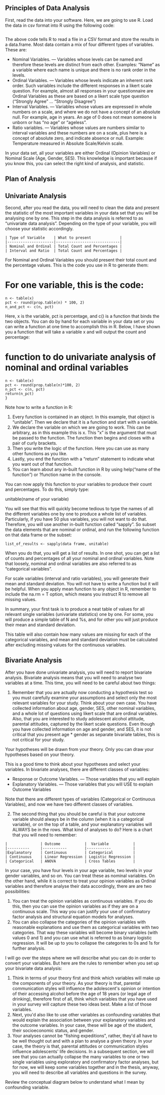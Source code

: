 ## Principles of Data Analysis

First, read the data into your software. Here, we are going to use R. Load the data in csv format into R using the following code:

```mydata <- read.csv(“somedata.csv”, header = T)
```
The above code tells R to read a file in a CSV format and store the results in a data.frame. Most data contain a mix of four different types of variables. These are:

- Nominal Variables. — Variables whose levels can be named and therefore these levels are distinct from each other. Examples: “Name” as a variable where each name is unique and there is no rank order in the levels.
- Ordinal Variables. — Variables whose levels indicate an inherent rank order. Such variables include the different responses in a likert scale question. For example, almost all responses in your questionnaire are Ordinal Variables as these are based on a likert scale type question (“Strongly Agree” … “Strongly Disagree”)
- Interval Variables. — Variables whose values are expressed in whole numbers on a scale, and where we do not have a concept of an absolute null. For example,  age in years. An age of 0 does not mean someone is unborn or has “no age” or “ageless”.
- Ratio variables. — Variables whose values are numbers similar to interval variables and these numbers are on a scale, plus here is a concept of absolute zero, and indicate absence or null. Example: Temperature measured in Absolute Scale/Kelvin scale.

In your data set, all your variables are either Ordinal (Opinion Variables) or Nominal Scale (Age, Gender, SES). This knowledge is important because if you know this, you can select the right kind of analysis, and statistic.

## Plan of Analysis

## Univariate Analysis

Second, after you read the data, you will need to clean the data and present the statistic of the most important variables in your data set that you will be analysing one by one. This step in the data analysis is referred to as “univariate data analysis”. Depending on the type of your variable, you will choose your statistic accordingly.

```
| Type of Variable    | What to present             |
|---------------------|-----------------------------|
| Nominal and Ordinal | Total Count and Percentages |
| Interval and Ratio  | Total Count and Percentages |
```

For Nominal and Ordinal Variables you should present their total count and the percentage values. This is the code you use in R to generate them:

# For one variable, this is the code:

```
n <- table(x)
pct <- round(prop.table(n) * 100, 2)
n_and_pct <- c(n, pct)
```

Here, x is the variable, pct is percentage, and c() is a function that binds the two objects. You can do by hand for each variable in your data set or you can write a function at one time to accomplish this in R. Below, I have shown you a function that will take a variable x and will output the count and percentage:

# function to do univariate analysis of nominal and ordinal variables

```unitable <- function(x){
n <- table(x)
pct <- round(prop.table(n)*100, 2)
n_pct <- c(n, pct)
return(n_pct)
}
```

Note how to write a function in R:

1. Every function is contained in an object. In this example, that object is “unitable”. Then we declare that it is  a function and start with a variable.
2. We declare the variable on which we are going to work. This can be arbitrary, as in this example this is x. This “x” is the argument that must be passed to the function. The function then begins and closes with a pair of curly brackets.
3. Then you write the logic of the function. Here you can use as many other functions as you like.
4. Lastly, you end the function with a “return” statement to indicate what you want out of that function.
5. You can learn about any in-built function in R by using help(“name of the function”) or ?function name in the console.

You can now apply this function to your variables to produce their count and percentages. To do this, simply type:

unitable(name of your variable)

You will see that this will quickly become tedious to type the names of all the different variables one by one to produce a whole list of variables. Particularly, if you have 50 plus variables, you will not want to do that. Therefore, you will use another in-built function called “sapply”. So subset the data elements that are nominal or ordinal, and run the following function on that data frame or the subset:

```
list_of_results <- sapply(data frame, unitable)
```

When you do that, you will get a list of results. In one shot, you can get a list of counts and percentages of all your nominal and ordinal variables. Note that loosely, nominal and ordinal variables are also referred to as “categorical variables”.

For scale variables (interval and ratio variables), you will generate their mean and standard deviation. You will not have to write a function but it will be helpful. When you apply mean function to any object in R, remember to include the na.rm = T option, which means you instruct R to remove all missing values.

In summary, your first task is to produce a neat table of values for all relevant single variables (univariate statistics) one by one. For some, you will produce a simple table of N and %s, and for other you will just produce their mean and standard deviation.

This table will also contain how many values are missing for each of the categorical variables, and mean and standard deviation must be calculated after excluding missing values for the continuous variables.

## Bivariate Analysis

After you have done univariate analysis, you will need to report bivariate analysis. Bivariate analysis means that you will need to analyse two variables at a time. This time, you will need to be careful about two things:

1. Remember that you are actually now conducting a hypothesis test so you must carefully examine your assumptions and select only the most relevant variables for your study.
Think about your own case. You have collected information about age, gender, SES, other nominal variables, and a whole lot of questions using likert scale that are ordinal variables. Also, that you are interested to study adolescent alcohol attitude, parental attitudes, captured by the likert scale questions. Even though you have collected information on age and gender, and SES, it is not critical that you present age * gender as separate bivariate tables, this is not critical for your study.

Your hypotheses will be drawn from your theory. Only you can draw your hypotheses based on your theory.

This is a good time to think about your hypotheses and select your variables. In bivariate analyses, there are different classes of variables:


- Response or Outcome Variables. — Those variables that you will explain
- Explanatory Variables. — Those variables that you will USE to explain Outcome Variables

Note that there are different types of variables (Categorical or Continuous Variables), and now we have two different classes of variables.

2. The second thing that you should be careful is that your outcome variable should always be in the column (when it is a categorical variable), or on the top of a table, and your explanatory variables will ALWAYS be in the rows. What kind of analyses to do? Here is a chart that you will need to remember:
```
|               | Outcome           |  Variable           |
|----------     |-----------        |-----------          |
|Explanatory    | Continuous        | Categorical         |
| Continuous    | Linear Regression | Logistic Regression |
| Categorical   | ANOVA             | Cross Tables        |
```

In your case, you have four levels in your age variable, two levels in your gender variables, and so on. You can treat these as nominal variables. On the other hand, while it is correct to treat your opinion variables as Ordinal variables and therefore analyse their data accordingly, there are are two possibilities:

1. You can treat the opinion variables as continuous variables. If you do this, then you can use the opinion variables as if they are on a continuous scale. This way you can justify your use of confirmatory factor analysis and structural equation models for analyses.
2. You can also collapse the categories of the opinion variables with reasonable explanations and use them as categorical variables with two categories. That way these variables will become binary variables (with values 0 and 1) and you can use what is referred to as binary logistic regression. It will be up to you to collapse the categories to 0s and 1s for further analysis.

I will go over the steps where we will describe what you can do in order to convert your variables. But here are the rules to remember when you set up your bivariate data analysis:

1. Think in terms of your theory first and think which variables will make up the components of your theory. As your theory is that, parental communication styles will influence the adolescent's opinion or intention of their accessing alcohol before the age of 18 years (or legal age of drinking), therefore first of all, think which variables that you have used in your survey will capture these two ideas best. Make a list of those variables.
2. Next, you'd also like to use other variables as confounding variables that would explain the association between your explanatory variables and the outcome variables. In your case, these will be age of the student, their socioeconomic status, and gender.
3. Your analyses cannot be "fishing expeditions", rather, they'd all have to be well thought out and with a plan to analyse a given theory. In your case, the theory is that, parental attitudes or communication styles influence adolescents' life decisions. In a subsequent section, we will see that you can actually collapse the many variables to one or two single variables using exploratory and confirmatory factor analyses, but for now, we will keep some variables together and in the thesis, anyway, you will need to describe all variables and questions in the survey.

Review the conceptual diagram below to understand what I mean by confounding variable.
